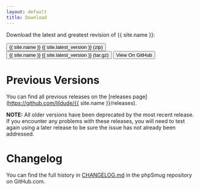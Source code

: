 ```yaml
---
layout: default
title: Download
---
```


Download the latest and greatest revision of {{ site.name }}:

<div class="center dwn-btns">
  <a href="https://github.com/lildude/{{ site.name }}/archive/{{ site.latest_version }}.zip">
    <button type="button" class="btn btn-primary btn-lg">
      <i class="icon-download-alt"></i> {{ site.name }} {{ site.latest_version }} (zip)
    </button></a>
  <a href="https://github.com/lildude/{{ site.name }}/archive/{{ site.latest_version }}.tar.gz">
    <button type="button" class="btn btn-primary btn-lg">
      <i class="icon-download-alt"></i> {{ site.name }} {{ site.latest_version }} (tar.gz)</button></a>
  <a href="https://github.com/lildude/{{ site.name }}">
    <button type="button" class="btn btn-primary btn-lg">
      <i class="icon-github"></i> View On GitHub</button></a>
</div>


# Previous Versions

You can find all previous releases on the [releases page](https://github.com/lildude/{{ site.name }}/releases).

**NOTE:** All older versions have been deprecated by the most recent release. If you encounter any problems with these releases, you will need to test again using a later release to be sure the issue has not already been addressed.

# Changelog

You can find the full history in [CHANGELOG.md](https://github.com/lildude/phpZenfolio/blob/master/CHANGELOG.md) in the phpSmug repository on GitHub.com.

